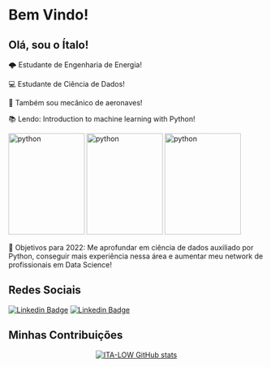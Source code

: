 # Bem Vindo!

 

## Olá, sou o Ítalo!

:cloud_with_lightning: Estudante de Engenharia de Energia!

:computer: Estudante de Ciência de Dados!

🛫 Também sou mecânico de aeronaves!

:books: Lendo: Introduction to machine learning with Python!

<img src="https://images-na.ssl-images-amazon.com/images/I/51IXBmHSe1L._SX258_BO1,204,203,200_QL70_ML2_.jpg" alt="python" width="150" height="200"> <img src="https://images-na.ssl-images-amazon.com/images/I/51NVb0XP2-L._SY344_BO1,204,203,200_QL70_ML2_.jpg" alt="python" width="150" height="200"> <img src="https://images-na.ssl-images-amazon.com/images/I/41nRJEUxePS._SX258_BO1,204,203,200_QL70_ML2_.jpg" alt="python" width="150" height="200">

:rocket: Objetivos para 2022: Me aprofundar em ciência de dados auxiliado por Python, conseguir mais experiência nessa área e aumentar meu network de profissionais em Data Science!

## Redes Sociais

[![Linkedin Badge](https://img.shields.io/badge/LinkedIn-0077B5?style=for-the-badge&logo=linkedin&logoColor=white&link=LINK_LINKEDIN)](https://www.linkedin.com/in/italo-silva-519a4a28/)
[![Linkedin Badge](https://img.shields.io/badge/Instagram-E4405F?style=for-the-badge&logo=instagram&logoColor=white&link=LINK_LINKEDIN)](https://www.instagram.com/_.lta_/)

## Minhas Contribuições
<div align="center"

[![ITA-LOW GitHub stats](https://github-readme-stats.vercel.app/api?username=ITA-LOW)](https://github.com/ITA-LOW/github-readme-stats)
</div>
